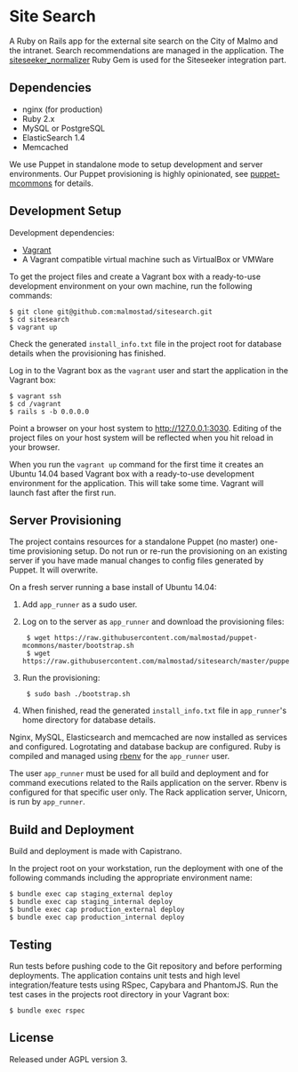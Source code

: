 # Site Search

A Ruby on Rails app for the external site search on the City of Malmo and the intranet. Search recommendations are managed in the application. The [siteseeker_normalizer](https://github.com/malmostad/siteseeker_normalizer) Ruby Gem is used for the Siteseeker integration part.

## Dependencies
* nginx (for production)
* Ruby 2.x
* MySQL or PostgreSQL
* ElasticSearch 1.4
* Memcached

We use Puppet in standalone mode to setup development and server environments. Our Puppet provisioning is highly opinionated, see [puppet-mcommons](https://github.com/malmostad/puppet-mcommons/) for details.

## Development Setup

Development dependencies:

* [Vagrant](https://www.vagrantup.com/)
* A Vagrant compatible virtual machine such as VirtualBox or VMWare

To get the project files and create a Vagrant box with a ready-to-use development environment on your own machine, run the following commands:

```shell
$ git clone git@github.com:malmostad/sitesearch.git
$ cd sitesearch
$ vagrant up
```

Check the generated `install_info.txt` file in the project root for database details when the provisioning has finished.

Log in to the Vagrant box as the `vagrant` user and start the application in the Vagrant box:

```shell
$ vagrant ssh
$ cd /vagrant
$ rails s -b 0.0.0.0
```

Point a browser on your host system to http://127.0.0.1:3030. Editing of the project files on your host system will be reflected when you hit reload in your browser.

When you run the `vagrant up` command for the first time it creates an Ubuntu 14.04 based Vagrant box with a ready-to-use development environment for the application. This will take some time. Vagrant will launch fast after the first run.


## Server Provisioning

The project contains resources for a standalone Puppet (no master) one-time provisioning setup. Do not run or re-run the provisioning on an existing server if you have made manual changes to config files generated by Puppet. It will overwrite.

On a fresh server running a base install of Ubuntu 14.04:

1. Add `app_runner` as a sudo user.
2. Log on to the server as `app_runner` and download the provisioning files:

        $ wget https://raw.githubusercontent.com/malmostad/puppet-mcommons/master/bootstrap.sh
        $ wget https://raw.githubusercontent.com/malmostad/sitesearch/master/puppet/server.pp

3. Run the provisioning:

        $ sudo bash ./bootstrap.sh

4. When finished, read the generated `install_info.txt` file in `app_runner`'s home directory for database details.

Nginx, MySQL, Elasticsearch and memcached are now installed as services and configured. Logrotating and database backup are configured. Ruby is compiled and managed using [rbenv](https://github.com/sstephenson/rbenv) for the `app_runner` user.

The user `app_runner` must be used for all build and deployment and for command executions related to the Rails application on the server. Rbenv is configured for that specific user only. The Rack application server, Unicorn, is run by `app_runner`.


## Build and Deployment
Build and deployment is made with Capistrano.

In the project root on your workstation, run the deployment with one of the following commands including the appropriate environment name:

```shell
$ bundle exec cap staging_external deploy
$ bundle exec cap staging_internal deploy
$ bundle exec cap production_external deploy
$ bundle exec cap production_internal deploy
```

## Testing
Run tests before pushing code to the Git repository and before performing deployments. The application contains unit tests and high level integration/feature tests using RSpec, Capybara and PhantomJS. Run the test cases in the projects root directory in your Vagrant box:

```shell
$ bundle exec rspec
```

## License
Released under AGPL version 3.
